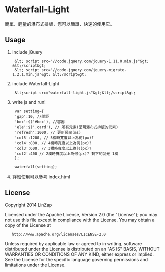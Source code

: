 Waterfall-Light
===============

簡單、輕量的瀑布式排版，您可以簡單、快速的使用它。

## Usage

1. include jQuery 

        &lt; script src="//code.jquery.com/jquery-1.11.0.min.js"&gt; &lt;/script&gt;
        &lt; script src="//code.jquery.com/jquery-migrate-1.2.1.min.js"&gt; &lt;/script&gt;

2. include Waterfall-Light

        &lt;script src="waterfall-light.js"&gt;&lt;/script&gt;

3. write js and run!

        var setting={
        'gap':10, //間距
        'box':$('#box'), //容器
        'ele':$('.card'), // 所有元素(呈現瀑布式排版的元素)
        'refresh':1000, // 更新頻率(ms)
        'col5':1200, // 5欄時寬度以上為何(px)?
        'col4':800, // 4欄時寬度以上為何(px)?
        'col3':600, // 3欄時寬度以上為何(px)?
        'col2':400 // 2欄時寬度以上為何(px)? 剩下的就是 1欄
        };
        
        waterfall(setting);

4. 詳細使用可以參考 index.html 

## License

   Copyright 2014 LinZap

   Licensed under the Apache License, Version 2.0 (the "License");
   you may not use this file except in compliance with the License.
   You may obtain a copy of the License at

       http://www.apache.org/licenses/LICENSE-2.0

   Unless required by applicable law or agreed to in writing, software
   distributed under the License is distributed on an "AS IS" BASIS,
   WITHOUT WARRANTIES OR CONDITIONS OF ANY KIND, either express or implied.
   See the License for the specific language governing permissions and
   limitations under the License.
